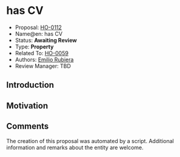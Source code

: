 # has CV

* Proposal: [HO-0112](0112-has-cv.md)
* Name@en: has CV
* Status: **Awaiting Review**
* Type: **Property**
* Related To: [HO-0059](0059-cv.md)
* Authors: [Emilio Rubiera](https://github.com/spitxa)
* Review Manager: TBD

## Introduction



## Motivation

## Comments
The creation of this proposal was automated by a script. Additional information and remarks about the entity are welcome.
